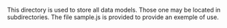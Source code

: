 This directory is used to store all data models. Those one may be located in subdirectories.
The file sample.js is provided to provide an exemple of use.

